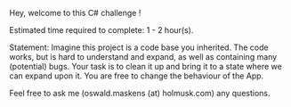 Hey, welcome to this C# challenge !

Estimated time required to complete: 
1 - 2 hour(s).

Statement:
Imagine this project is a code base you inherited. The code works, but is hard to understand and expand, as well as containing many 
(potential) bugs. Your task is to clean it up and bring it to a state where we can expand upon it.
You are free to change the behaviour of the App.

Feel free to ask me (oswald.maskens (at) holmusk.com) any questions.
